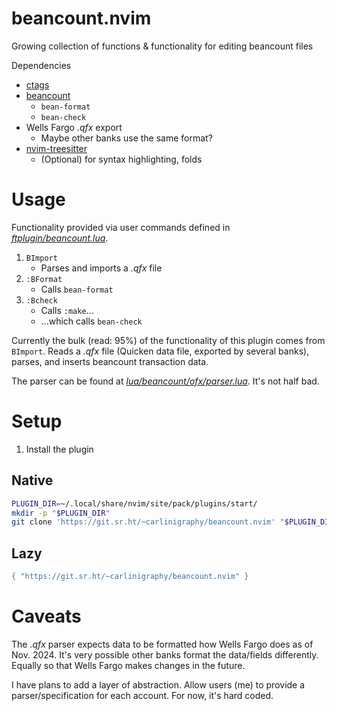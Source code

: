 # beancount.nvim
Growing collection of functions & functionality for editing beancount files

Dependencies
- [ctags](https://ctags.io/)
- [beancount](https://github.com/beancount/beancount)
    - `bean-format`
    - `bean-check`
- Wells Fargo _.qfx_ export
    - Maybe other banks use the same format?
- [nvim-treesitter](https://github.com/nvim-treesitter/nvim-treesitter)
    - (Optional) for syntax highlighting, folds

# Usage
Functionality provided via user commands defined in [_ftplugin/beancount.lua_](ftplugin/beancount.lua).

1. `BImport`
    - Parses and imports a _.qfx_ file
2. `:BFormat`
    - Calls `bean-format`
3. `:Bcheck`
    - Calls `:make`...
    - ...which calls `bean-check`

Currently the bulk (read: 95%) of the functionality of this plugin comes from `BImport`.
Reads a _.qfx_ file (Quicken data file, exported by several banks), parses, and inserts beancount transaction data.

The parser can be found at [_lua/beancount/ofx/parser.lua_](lua/beancount/ofx/parser.lua).
It's not half bad.

# Setup
1. Install the plugin

## Native
```bash
PLUGIN_DIR=~/.local/share/nvim/site/pack/plugins/start/
mkdir -p "$PLUGIN_DIR"
git clone 'https://git.sr.ht/~carlinigraphy/beancount.nvim' "$PLUGIN_DIR"
```

## Lazy
```lua
{ "https://git.sr.ht/~carlinigraphy/beancount.nvim" }
```

# Caveats
The _.qfx_ parser expects data to be formatted how Wells Fargo does as of Nov. 2024.
It's very possible other banks format the data/fields differently.
Equally so that Wells Fargo makes changes in the future.

I have plans to add a layer of abstraction.
Allow users (me) to provide a parser/specification for each account.
For now, it's hard coded.
